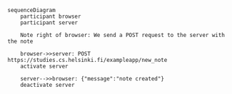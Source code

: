     sequenceDiagram
        participant browser
        participant server

        Note right of browser: We send a POST request to the server with the note

        browser->>server: POST https://studies.cs.helsinki.fi/exampleapp/new_note
        activate server

        server-->>browser: {"message":"note created"}
        deactivate server